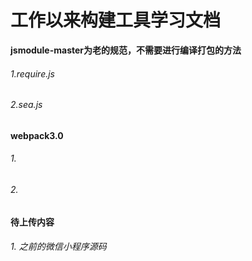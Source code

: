 # 工作以来构建工具学习文档

**jsmodule-master为老的规范，不需要进行编译打包的方法**


###### 1.require.js  
###### 2.sea.js  

**webpack3.0**

###### 1.   
###### 2. 

**待上传内容**


###### 1. 之前的微信小程序源码

